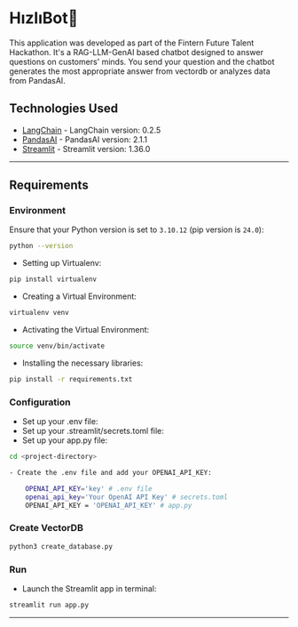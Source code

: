# HızlıBot🐇

This application was developed as part of the Fintern Future Talent Hackathon. It's a RAG-LLM-GenAI based chatbot designed to answer questions on customers' minds. You send your question and the chatbot generates the most appropriate answer from vectordb or analyzes data from PandasAI.

## Technologies Used

- [LangChain](https://python.langchain.com/v0.2/docs/introduction/) - LangChain version: 0.2.5
- [PandasAI](https://docs.pandas-ai.com/intro) - PandasAI version: 2.1.1 
- [Streamlit](https://docs.streamlit.io/) - Streamlit version: 1.36.0

---

## Requirements

### Environment

Ensure that your Python version is set to `3.10.12` (pip version is `24.0`):

```bash
python --version
```
- Setting up Virtualenv:

```bash
pip install virtualenv
```
- Creating a Virtual Environment:
```bash
virtualenv venv
```
- Activating the Virtual Environment:
```bash
source venv/bin/activate
```
- Installing the necessary libraries:
```bash
pip install -r requirements.txt
```

### Configuration

- Set up your .env file:
- Set up your .streamlit/secrets.toml file:
- Set up your app.py file:

```bash
cd <project-directory>
```

```bash
- Create the .env file and add your OPENAI_API_KEY:

    OPENAI_API_KEY='key' # .env file
    openai_api_key='Your OpenAI API Key' # secrets.toml
    OPENAI_API_KEY = 'OPENAI_API_KEY' # app.py 
```
### Create VectorDB

```bash
python3 create_database.py
```

### Run

- Launch the Streamlit app in terminal:
```bash
streamlit run app.py
```
---